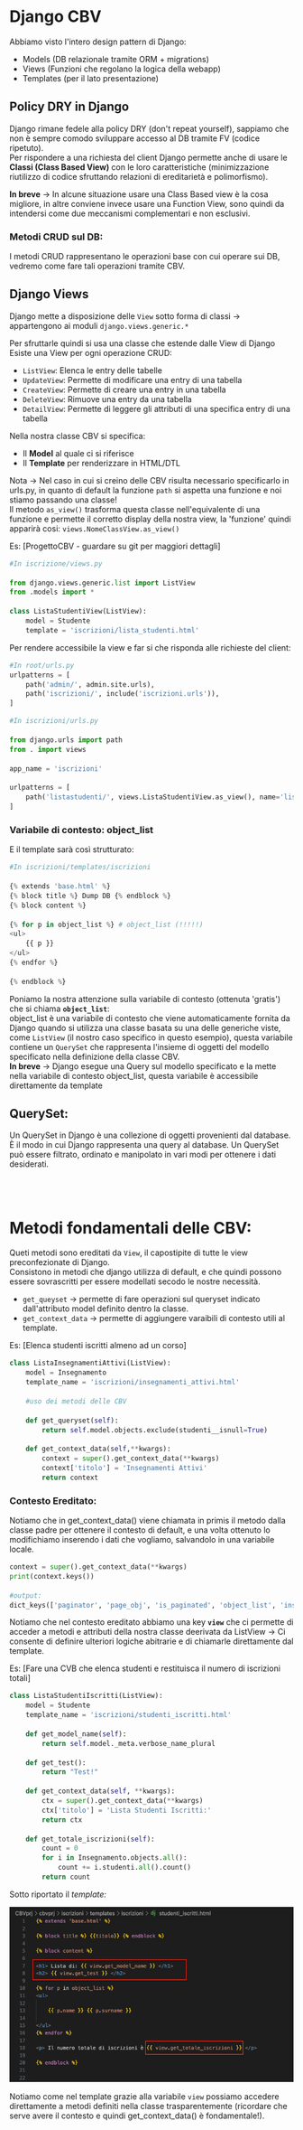 # Django CBV

Abbiamo visto l'intero design pattern di Django:
- Models (DB relazionale tramite ORM + migrations)
- Views (Funzioni che regolano la logica della webapp)
- Templates (per il lato presentazione)


## Policy DRY in Django

Django rimane fedele alla policy DRY (don't repeat yourself), sappiamo che non è sempre comodo sviluppare accesso al DB tramite FV (codice ripetuto).  
Per rispondere a una richiesta del client Django permette anche di usare le **Classi (Class Based View)** con le loro caratteristiche (minimizzazione riutilizzo di codice sfruttando relazioni di ereditarietà e polimorfismo).  

**In breve** $\rightarrow$ In alcune situazione usare una Class Based view è la cosa migliore, in altre conviene invece usare una Function View, sono quindi da intendersi come due meccanismi complementari e non esclusivi.  


### Metodi CRUD sul DB:

I metodi CRUD rappresentano le operazioni base con cui operare sui DB, vedremo come fare tali operazioni tramite CBV.  


## Django Views

Django mette a disposizione delle `View` sotto forma di classi $\rightarrow$ appartengono ai moduli `django.views.generic.*`  

Per sfruttarle quindi si usa una classe che estende dalle View di Django  
Esiste una View per ogni operazione CRUD:
- `ListView`: Elenca le entry delle tabelle
- `UpdateView`: Permette di modificare una entry di una tabella 
- `CreateView`: Permette di creare una entry in una tabella
- `DeleteView`: Rimuove una entry da una tabella
- `DetailView`: Permette di leggere gli attributi di una specifica entry di una tabella

Nella nostra classe CBV si specifica:
- Il **Model** al quale ci si riferisce 
- Il **Template** per renderizzare in HTML/DTL

Nota $\rightarrow$ Nel caso in cui si creino delle CBV risulta necessario specificarlo in urls.py, in quanto di default la funzione `path` si aspetta una funzione e noi stiamo passando una classe!  
Il metodo `as_view()` trasforma questa classe nell'equivalente di una funzione e permette il corretto display della nostra view, la 'funzione' quindi apparirà cosi: `views.NomeClassView.as_view()`


Es: [ProgettoCBV - guardare su git per maggiori dettagli]

```python
#In iscrizione/views.py

from django.views.generic.list import ListView
from .models import *

class ListaStudentiView(ListView):
    model = Studente
    template = 'iscrizioni/lista_studenti.html'
```

Per rendere accessibile la view e far si che risponda alle richieste del client: 

```python
#In root/urls.py
urlpatterns = [
    path('admin/', admin.site.urls),
    path('iscrizioni/', include('iscrizioni.urls')),
]
```

```python
#In iscrizioni/urls.py

from django.urls import path
from . import views

app_name = 'iscrizioni'

urlpatterns = [
    path('listastudenti/', views.ListaStudentiView.as_view(), name='listastudenti')
]
```

### Variabile di contesto: object_list

E il template sarà così strutturato:

```python
#In iscrizioni/templates/iscrizioni

{% extends 'base.html' %}
{% block title %} Dump DB {% endblock %}
{% block content %}

{% for p in object_list %} # object_list (!!!!!)
<ul>
    {{ p }}
</ul>
{% endfor %}

{% endblock %}
```

Poniamo la nostra attenzione sulla variabile di contesto (ottenuta 'gratis') che si chiama **`object_list`**:  
object_list è una variabile di contesto che viene automaticamente fornita da Django quando si utilizza una classe basata su una delle generiche viste, come `ListView` (il nostro caso specifico in questo esempio), questa variabile contiene un `QuerySet` che rappresenta l'insieme di oggetti del modello specificato nella definizione della classe CBV.  
**In breve** $\rightarrow$ Django esegue una Query sul modello specificato e la mette nella variabile di contesto object_list, questa variabile è accessibile direttamente da template 


## QuerySet:

Un QuerySet in Django è una collezione di oggetti provenienti dal database. È il modo in cui Django rappresenta una query al database. Un QuerySet può essere filtrato, ordinato e manipolato in vari modi per ottenere i dati desiderati.

<br><br>


# Metodi fondamentali delle CBV:

Queti metodi sono ereditati da `View`, il capostipite di tutte le view preconfezionate di Django.  
Consistono in metodi che django utilizza di default, e che quindi possono essere sovrascritti per essere modellati secodo le nostre necessità.  

- `get_queyset` $\rightarrow$ permette di fare operazioni sul queryset indicato dall'attributo model definito dentro la classe.    
- `get_context_data` $\rightarrow$ permette di aggiungere varaibili di contesto utili al template.  


Es: [Elenca studenti iscritti almeno ad un corso]

```python
class ListaInsegnamentiAttivi(ListView):
    model = Insegnamento 
    template_name = 'iscrizioni/insegnamenti_attivi.html'

    #uso dei metodi delle CBV 

    def get_queryset(self):
        return self.model.objects.exclude(studenti__isnull=True)

    def get_context_data(self,**kwargs):
        context = super().get_context_data(**kwargs)
        context['titolo'] = 'Insegnamenti Attivi'
        return context
```


### Contesto Ereditato:

Notiamo che in get_context_data() viene chiamata in primis il metodo dalla classe padre per ottenere il contesto di default, e una volta ottenuto lo modifichiamo inserendo i dati che vogliamo, salvandolo in una variabile locale.  

```python
context = super().get_context_data(**kwargs)
print(context.keys())

#output:
dict_keys(['paginator', 'page_obj', 'is_paginated', 'object_list', 'insegnamento_list', 'view'])
```

Notiamo che nel contesto ereditato abbiamo una key **`view`** che ci permette di acceder a metodi e attributi della nostra classe deerivata da ListView $\rightarrow$ Ci consente di definire ulteriori logiche abitrarie e di chiamarle direttamente dal template.  


Es: [Fare una CVB che elenca studenti e restituisca il numero di iscrizioni totali]  

```python
class ListaStudentiIscritti(ListView):
    model = Studente 
    template_name = 'iscrizioni/studenti_iscritti.html'

    def get_model_name(self):
        return self.model._meta.verbose_name_plural

    def get_test():
        return "Test!"

    def get_context_data(self, **kwargs):
        ctx = super().get_context_data(**kwargs)
        ctx['titolo'] = 'Lista Studenti Iscritti:'
        return ctx
    
    def get_totale_iscrizioni(self):
        count = 0
        for i in Insegnamento.objects.all():
            count += i.studenti.all().count()
        return count
```

Sotto riportato il _template:_  

![view variable in template](../images/view_django_variable.png)
  
Notiamo come nel template grazie alla variabile `view` possiamo accedere direttamente a metodi definiti nella classe trasparentemente (ricordare che serve avere il contesto e quindi get_context_data() è fondamentale!).  



